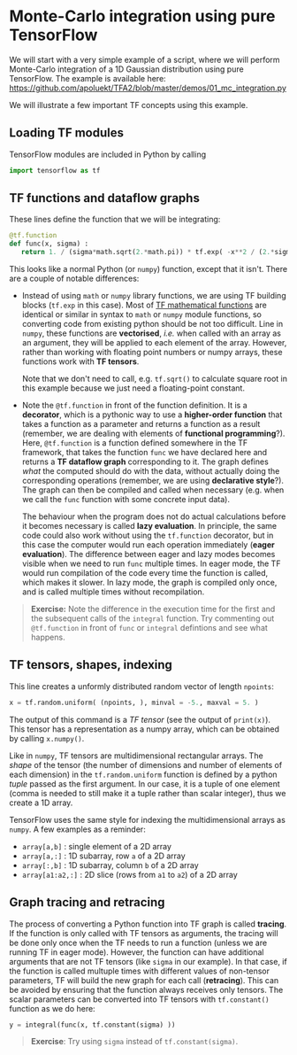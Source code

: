 # Monte-Carlo integration using pure TensorFlow

We will start with a very simple example of a script, where we will perform Monte-Carlo integration of a 1D Gaussian distribution using pure TensorFlow. The example is available here: https://github.com/apoluekt/TFA2/blob/master/demos/01_mc_integration.py

We will illustrate a few important TF concepts using this example. 

## Loading TF modules

TensorFlow modules are included in Python by calling 
```python
import tensorflow as tf
```

## TF functions and dataflow graphs

These lines define the function that we will be integrating: 
```python
@tf.function
def func(x, sigma) : 
   return 1. / (sigma*math.sqrt(2.*math.pi)) * tf.exp( -x**2 / (2.*sigma**2) )
```
This looks like a normal Python (or `numpy`) function, except that it isn't. There are a couple of notable differences: 
   * Instead of using `math` or `numpy` library functions, we are using TF building blocks (`tf.exp` in this case). Most of [TF mathematical functions](https://www.tensorflow.org/api_docs/python/tf/math) are identical or similar in syntax to `math` or `numpy` module functions, so converting code from existing python should be not too difficult. Line in `numpy`, these functions are __vectorised__, _i.e._ when called with an array as an argument, they will be applied to each element of the array. However, rather than working with floating point numbers or numpy arrays, these functions work with __TF tensors__. 

     Note that we don't need to call, e.g. `tf.sqrt()` to calculate square root in this example because we just need a floating-point constant. 

   * Note the ```@tf.function``` in front of the function definition. It is a __decorator__, which is a pythonic way to use a __higher-order function__ that takes a function as a parameter and returns a function as a result (remember, we are dealing with elements of __functional programming__?). Here, ```@tf.function``` is a function defined somewhere in the TF framework, that takes the function `func` we have declared here and returns a __TF dataflow graph__ corresponding to it. The graph defines _what_ the computed should do with the data, without actually doing the corresponding operations (remember, we are using __declarative style__?). The graph can then be compiled and called when necessary (e.g. when we call the `func` function with some concrete input data). 
   
     The behaviour when the program does not do actual calculations before it becomes necessary is called __lazy evaluation__. In principle, the same code could also work without using the `tf.function` decorator, but in this case the computer would run each operation immediately (__eager evaluation__). The difference between eager and lazy modes becomes visible when we need to run `func` multiple times. In eager mode, the TF would run compilation of the code every time the function is called, which makes it slower. In lazy mode, the graph is compiled only once, and is called multiple times without recompilation. 
     
> __Exercise:__ Note the difference in the execution time for the first and the subsequent calls of the `integral` function. Try commenting out `@tf.function` in front of `func` or `integral` defintions and see what happens. 

## TF tensors, shapes, indexing

This line creates a unformly distributed random vector of length `npoints`: 
```python
x = tf.random.uniform( (npoints, ), minval = -5., maxval = 5. )
```
The output of this command is a _TF tensor_ (see the output of `print(x)`). This tensor has a representation as a numpy array, which can be obtained 
by calling `x.numpy()`. 

Like in `numpy`, TF tensors are multidimensional rectangular arrays. The _shape_ of the tensor (the number of dimensions and number of elements of each dimension) in the `tf.random.uniform` function is defined by a python _tuple_ passed as the first argument. In our case, it is a tuple of one element (comma is needed to still make it a tuple rather than scalar integer), thus we create a 1D array. 

TensorFlow uses the same style for indexing the multidimensional arrays as `numpy`. A few examples as a reminder: 
   * `array[a,b]` : single element of a 2D array
   * `array[a,:]` : 1D subarray, row `a` of a 2D array
   * `array[:,b]` : 1D subarray, column `b` of a 2D array
   * `array[a1:a2,:]` : 2D slice (rows from `a1` to `a2`) of a 2D array

## Graph tracing and retracing

The process of converting a Python function into TF graph is called __tracing__. If the function is only called with TF tensors as arguments, the tracing will be done only once when the TF needs to run a function (unless we are running TF in eager mode). However, the function can have additional arguments that are not TF tensors (like `sigma` in our example). In that case, if the function is called multuple times with different values of non-tensor parameters, TF will build the new graph for each call (__retracing__). This can be avoided by ensuring that the function always receives only tensors. The scalar parameters can be converted into TF tensors with `tf.constant()` function as we do here: 
```python
y = integral(func(x, tf.constant(sigma) ))
```
> __Exercise__: Try using `sigma` instead of `tf.constant(sigma)`. 

